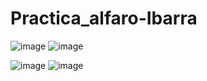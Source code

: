 # Practica_alfaro-Ibarra
![image](https://github.com/user-attachments/assets/1c68b88a-ae14-42f6-9c52-f3741bde9bb6)
![image](https://github.com/user-attachments/assets/138446cd-9adc-482a-9931-a64a7f7fd9f0)

![image](https://github.com/user-attachments/assets/eadbdf68-09cf-4b1f-8e6f-285128c7e475)
![image](https://github.com/user-attachments/assets/94dbd1bf-4a5d-4bba-b9f6-086eb715881e)


